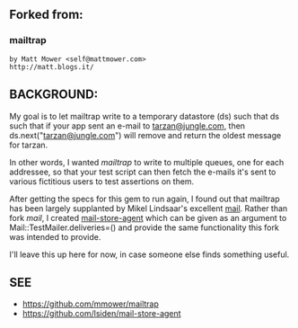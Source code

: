 ## Forked from:
### mailtrap

    by Matt Mower <self@mattmower.com>
    http://matt.blogs.it/

## BACKGROUND:

My goal is to let mailtrap write to a temporary datastore (ds) 
such that ds such that if your app sent an e-mail to tarzan@jungle.com,
then ds.next("tarzan@jungle.com") will remove and return the oldest message for tarzan.  

In other words,
I wanted *mailtrap* to write to multiple queues,
one for each addressee,
so that your test script can then fetch the e-mails
it's sent to various fictitious users 
to test assertions on them.

After getting the specs for this gem to run again, I found out that mailtrap has been largely 
supplanted by Mikel Lindsaar's excellent [mail](https://github.com/mikel/mail).
Rather than fork *mail*,
I created [mail-store-agent](https://github.com/lsiden/mail-store-agent)
which can be given as an argument to Mail::TestMailer.deliveries=()
and provide the same functionality this fork was intended to provide.

I'll leave this up here for now, in case someone else finds something useful.

## SEE
* https://github.com/mmower/mailtrap
* https://github.com/lsiden/mail-store-agent
